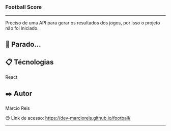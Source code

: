 ### Football Score

---

Preciso de uma API para gerar os resultados dos jogos, por isso o projeto não foi iniciado.

## 🚀 Parado...

## 📋 Técnologias
React

## ✒️ Autor
Márcio Reis

😊 Link de acesso: https://dev-marcioreis.github.io/football/

---

